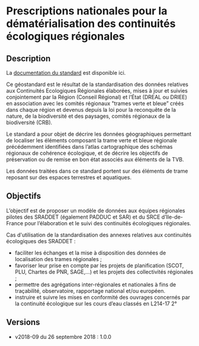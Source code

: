 # Prescriptions nationales pour la dématérialisation des continuités écologiques régionales

## Description
La [documentation du standard](https://cnig.gouv.fr/IMG/documents_wordpress/2018/10/181001_Standard_CNIG_CER_v2018.pdf) est disponible ici.

Ce géostandard est le résultat de la standardisation des données relatives aux Continuités Ecologiques Régionales élaborées, mises à jour et suivies conjointement par la Région (Conseil Régional) et l’État (DREAL ou DRIEE) en association avec les comités régionaux "trames verte et bleue” créés dans chaque région et devenus depuis la loi pour la reconquête de la nature, de la biodiversité et des paysages, comités régionaux de la biodiversité (CRB).

Le standard a pour objet de décrire les données géographiques permettant de localiser les éléments composant la trame verte et bleue régionale précédemment identifiées dans l’atlas cartographique des schémas régionaux de cohérence écologique, et de décrire les objectifs de préservation ou de remise en bon état associés aux éléments de la TVB.

Les données traitées dans ce standard portent sur des éléments de trame reposant sur des espaces terrestres et aquatiques.

## Objectifs
L’objectif est de proposer un modèle de données aux équipes régionales pilotes des SRADDET (également PADDUC et SAR) et du SRCE d’Ile-de-France pour l’élaboration et le suivi des continuités écologiques régionales.

Cas d'utilisation de la standardisation des annexes relatives aux continuités écologiques des SRADDET :
- faciliter les échanges et la mise à disposition des données de localisation des
trames régionales ;
- favoriser leur prise en compte par les projets de planification (SCOT, PLU, Chartes
de PNR, SAGE,…) et les projets des collectivités régionales ;
- permettre des agrégations inter-régionales et nationales à fins de traçabilité,
observatoire, rapportage national et/ou européen.
- instruire et suivre les mises en conformité des ouvrages concernés par la continuité
écologique sur les cours d’eau classés en L214-17 2°

## Versions
- v2018-09 du 26 septembre 2018 : 1.0.0
